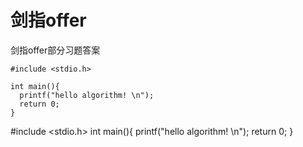 # 剑指offer
剑指offer部分习题答案

```
#include <stdio.h>
    
int main(){
  printf("hello algorithm! \n");
  return 0;
}
```
    
#include <stdio.h>
int main(){
   printf("hello algorithm! \n");
   return 0;
}
    

    
